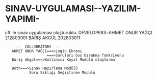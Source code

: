 # SINAV-UYGULAMASI--YAZILIM-YAPIMI-
c#  ile sınav uygulaması oluşturuldu.
DEVELOPERS=AHMET ONUR YAĞÇI 212803001
           BARIŞ AKGÜL      202803011
           
         --  COLLOBRATORS  --
       AHMET ONUR YAĞÇI===>Login Ekranı
                       ===>Soruları boş bırakma fonksiyonu
       Barış Akgül===>Kullanıcı Kayıt Modülü oluşturma
       
       Both===>Sınav Hazırlama Modülü
               Soru Sıklığı Değiştirme Modülü
